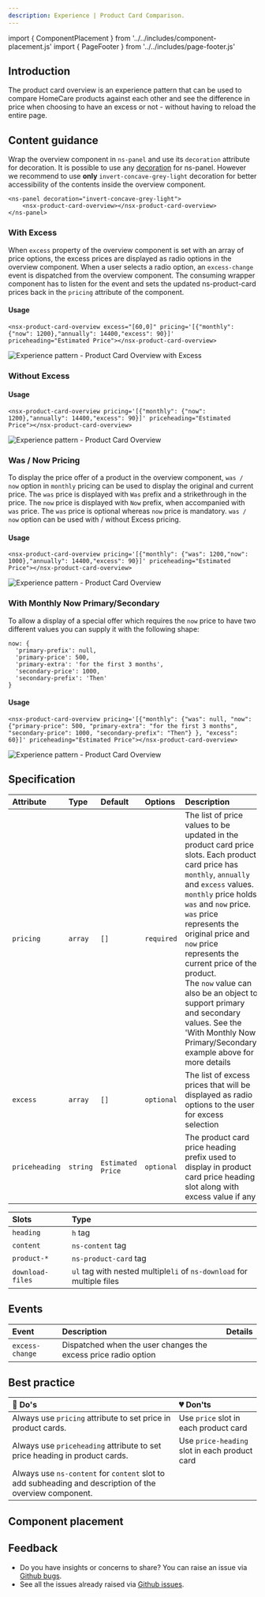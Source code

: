 ```yaml
---
description: Experience | Product Card Comparison.
---
```


import { ComponentPlacement } from '../../includes/component-placement.js'
import { PageFooter } from '../../includes/page-footer.js'

## Introduction

The product card overview is an experience pattern that can be used to compare HomeCare products against each other and see the difference in price when choosing to have an excess or not - without having to reload the entire page.

## Content guidance
Wrap the overview component in `ns-panel` and use its `decoration` attribute for decoration. It is possible to use any [decoration](ns-panel#specification) for ns-panel. However we recommend to use **only** `invert-concave-grey-light` decoration for better accessibility of the contents inside the overview component.

```markup
<ns-panel decoration="invert-concave-grey-light">
    <nsx-product-card-overview></nsx-product-card-overview>
</ns-panel>
```

### With Excess
When `excess` property of the overview component is set with an array of price options, the excess prices are displayed as radio options in the overview component. When a user selects a radio option, an `excess-change` event is dispatched from the overview component. The consuming wrapper component has to listen for the event and sets the updated ns-product-card prices back in the `pricing` attribute of the component.

#### Usage

```markup
<nsx-product-card-overview excess="[60,0]" pricing='[{"monthly": {"now": 1200},"annually": 14400,"excess": 90}]' priceheading="Estimated Price"></nsx-product-card-overview>
```

![Experience pattern - Product Card Overview with Excess](https://user-images.githubusercontent.com/78729952/110317836-943a3800-8004-11eb-85e8-437f8d4edb16.png)

### Without Excess

#### Usage
```markup
<nsx-product-card-overview pricing='[{"monthly": {"now": 1200},"annually": 14400,"excess": 90}]' priceheading="Estimated Price"></nsx-product-card-overview>
```
![Experience pattern - Product Card Overview](https://user-images.githubusercontent.com/78729952/110448202-e177e180-80b8-11eb-8a02-6c40db07a9ba.png)

### Was / Now Pricing
To display the price offer of a product in the overview component, `was / now` option in `monthly` pricing can be used to display the original and current price. The `was` price is displayed with `Was` prefix and a strikethrough in the price. The `now` price is displayed with `Now` prefix, when accompanied with `was` price. The `was` price is optional whereas `now` price is mandatory. `was / now` option can be used with / without Excess pricing.

#### Usage
```markup
<nsx-product-card-overview pricing='[{"monthly": {"was": 1200,"now": 1000},"annually": 14400,"excess": 90}]' priceheading="Estimated Price"></nsx-product-card-overview>
```

![Experience pattern - Product Card Overview](https://user-images.githubusercontent.com/78729952/173387001-3eb8c9a0-ba43-45c2-aa41-465158c86efd.png)

### With Monthly Now Primary/Secondary

To allow a display of a special offer which requires the `now` price to have two different values you can supply it with the following shape:

```
now: {
  'primary-prefix': null,
  'primary-price': 500,
  'primary-extra': 'for the first 3 months',
  'secondary-price': 1000,
  'secondary-prefix': 'Then'
}
  ```

#### Usage
```markup
<nsx-product-card-overview pricing='[{"monthly": {"was": null, "now": {"primary-price": 500, "primary-extra": "for the first 3 months", "secondary-price": 1000, "secondary-prefix": "Then"} }, "excess": 60}]' priceheading="Estimated Price"></nsx-product-card-overview>
```
![Experience pattern - Product Card Overview](https://user-images.githubusercontent.com/78729952/110448202-e177e180-80b8-11eb-8a02-6c40db07a9ba.png)


## Specification

| Attribute | Type | Default | Options | Description |
| :--- | :--- | :--- | :--- | :------ |
| `pricing` | `array` | `[]` | `required` | The list of price values to be updated in the product card price slots. Each product card price has `monthly`, `annually` and `excess` values. `monthly` price holds  `was` and `now` price. `was` price represents the original price and `now` price represents the current price of the product.<br />The `now` value can also be an object to support primary and secondary values. See the 'With Monthly Now Primary/Secondary' example above for more details |
| `excess` | `array` | `[]` | `optional` | The list of excess prices that will be displayed as radio options to the user for excess selection|
| `priceheading` | `string` | `Estimated Price` | `optional` | The product card price heading prefix used to display in product card price heading slot along with excess value if any|

| Slots | Type |
| :--- | :--- |
| `heading` | `h` tag |
| `content` | `ns-content` tag |
| `product-*` |  `ns-product-card` tag |
| `download-files` | `ul` tag with nested multiple`li` of `ns-download` for multiple files |

## Events

| Event | Description | Details |
| :--- | :-----| :--- |
| `excess-change` | Dispatched when the user changes the excess price radio option | |

## Best practice

| 💚 Do's | 💔 Don'ts |
| :--- | :--- |
| Always use `pricing` attribute to set price in product cards. | Use `price` slot in each product card  |
| Always use `priceheading` attribute to set price heading in product cards. | Use `price-heading` slot in each product card |
| Always use `ns-content` for `content` slot to add subheading and description of the overview component. |  |

## Component placement

<ComponentPlacement component="nsx-product-card-overview" parentComponents="ns-panel"></ComponentPlacement>

## Feedback

* Do you have insights or concerns to share? You can raise an issue via [Github bugs](https://github.com/ConnectedHomes/nucleus/issues/new?assignees=&labels=Bug&template=a--bug-report.md&title=[bug]%20[nsx-marketing-consent]).
* See all the issues already raised via [Github issues](https://github.com/connectedHomes/nucleus/issues?utf8=%E2%9C%93&q=is%3Aopen+is%3Aissue+label%3ABug+[nsx-marketing-consent]).

<PageFooter></PageFooter>
